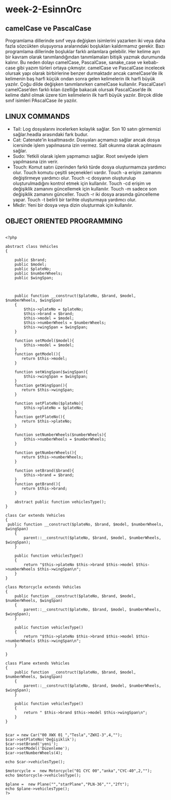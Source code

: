 # week-2-EsinnOrc

## camelCase ve PascalCase
Programlama dillerinde sınıf veya değişken isimlerini yazarken iki veya daha fazla sözcükten oluşuyorsa aralarındaki boşlukları kaldırmamız gerekir. Bazı programlama dillerinde boşluklar farklı anlamlara gelebilir.  Her kelime ayrı bir kavram olarak tanımlandığından tanımlamaları bitişik yazmak durumunda kalınır. Bu neden dolayı camelCase, PascalCase, sanake_case ve kebab-case gibi yazım türleri ortaya çıkmıştır. camelCase ve PascalCase incelecek olursak yapı olarak birbirlerine benzer durmaktadır ancak camelCase’de ilk kelimenin baş harfi küçük ondan sonra gelen kelimelerin ilk harfi büyük yazılır. Çoğu dilde değişken tanımlanırken camelCase kullanılır. PascalCase’i camelCase’den farklı kılan özelliğe bakacak olursak PascalCase’de ilk kelime dahil olmak üzere tüm kelimelerin ilk harfi büyük yazılır.  Birçok dilde sınıf isimleri PAscalCase ile yazılır.

## LINUX COMMANDS
- Tail: Log dosyalarını incelerken kolaylık sağlar. Son 10 satırı görmemizi sağlar.headla arasındaki fark budur.
- Cat: Catenate’in kısaltmasıdır. Dosyaları açmamızı sağlar ancak dosya icersinde işlem yapılmasına izin vermez. Salt okunma olarak açılmasını sağlar.
- Sudo: Yetkili olarak işlem yapmamızı sağlar. Root seviyede işlem yapılmasına izin verir.
- Touch: Komut satırı üzerinden farklı türde dosya oluşturmamıza yardımcı olur. Touch komutu çeşitli seçenekleri vardır.  Touch -a erişim zamanını değiştirmeye yardımcı olur. Touch -c dosyanın oluşturulup oluşturulmadığını kontrol etmek için kullanılır. Touch -cd erişim ve değişiklik zamanını güncellemek için kullanılır. Touch -m sadece son değişiklik zamanını günceller. Touch -r iki dosya arasında güncelleme yapar. Touch -t belirli bir tarihte oluşturmaya yardımcı olur. 
- Mkdir: Yeni bir dosya veya dizin oluşturmak için kullanılır.

## OBJECT ORIENTED PROGRAMMING
```

<?php

abstract class Vehicles
{
   
    public $brand;
    public $model;
    public $plateNo;
    public $numberWheels;
    public $wingSpan;
  


    public function __construct($plateNo, $brand, $model, $numberWheels, $wingSpan)
    {
        $this->plateNo = $plateNo;
        $this->brand = $brand;
        $this->model = $model;
        $this->numberWheels = $numberWheels;
        $this->wingSpan = $wingSpan;
    }
     
    function setModel($model){
        $this->model = $model;
    }
    function getModel(){
       return $this->model; 
    }
       
    function setWingSpan($wingSpan){
        $this->wingSpan = $wingSpan;
    }
    function getWingSpan(){
       return $this->wingSpan; 
    }
    
    function setPlateNo($plateNo){
        $this->plateNo = $plateNo;
    }
    function getPlateNo(){
       return $this->plateNo; 
    }
    
    function setNumberWheels($numberWheels){
        $this->numberWheels = $numberWheels;
    }
    
    function getNumberWheels(){
       return $this->numberWheels; 
    }

    function setBrand($brand){
        $this->brand = $brand;
    }
    function getBrand(){
       return $this->brand; 
    }

    abstract public function vehiclesType();
}

class Car extends Vehicles
{
 public function __construct($plateNo, $brand, $model, $numberWheels, $wingSpan)
    {
        parent::__construct($plateNo, $brand, $model, $numberWheels, $wingSpan);
    }

    public function vehiclesType()
    {
        return "$this->plateNo $this->brand $this->model $this->numberWheels $this->wingSpan\n";
    }
}

class Motorcycle extends Vehicles
{
    public function __construct($plateNo, $brand, $model, $numberWheels, $wingSpan)
    {
        parent::__construct($plateNo, $brand, $model, $numberWheels, $wingSpan);
    }

    public function vehiclesType()
    {
        return "$this->plateNo $this->brand $this->model $this->numberWheels $this->wingSpan\n";
    }
   
}

class Plane extends Vehicles
{
    public function __construct($plateNo, $brand, $model, $numberWheels, $wingSpan)
    {
        parent::__construct($plateNo, $brand, $model, $numberWheels, $wingSpan);
    }

    public function vehiclesType()
    {
        return " $this->brand $this->model $this->wingSpan\n";
    }
}


$car = new Car("00 XWX 01 ","Tesla","ZWXI-3",4,"");
$car->setPlateNo('Değişiklik');
$car->setBrand('yeni');
$car->setModel('Düzenleme');
$car->setNumberWheels(4);

echo $car->vehiclesType();

$motorcycle =  new Motorcycle("01 CYC 00","anka","CYC-40",2,"");
echo $motorcycle->vehiclesType();

$plane =  new Plane("","starPlane","PLN-36","","2ft");
echo $plane->vehiclesType();
?>


```
